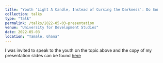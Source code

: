 ```yaml
---
title: "Youth 'Light A Candle, Instead of Cursing the Darkness': Do Something Useful with your Life"
collection: talks
type: "Talk"
permalink: /talks/2022-05-03-presentation
venue: "University for Development Studies"
date: 2022-05-03
location: "Tamale, Ghana"
---
```


I was invited to speak to the youth on the topic above and the copy of my presentation slides can be found
[here](https://www.slideshare.net/AfishataMAbujaja/youth-seminar-with-the-captionpdf)


